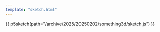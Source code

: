 ```yaml
---
template: "sketch.html"
---
```


 {{ p5sketch(path="/archive/2025/20250202/something3d/sketch.js") }}
